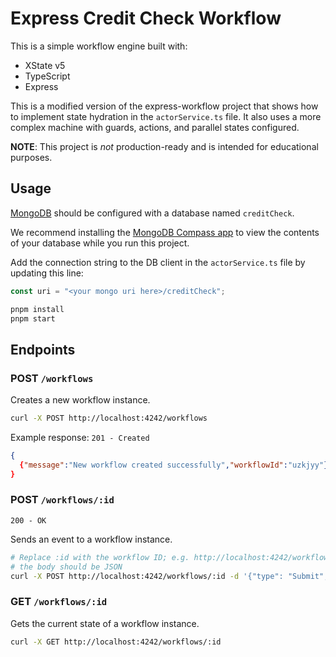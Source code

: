 # Express Credit Check Workflow

This is a simple workflow engine built with:

- XState v5
- TypeScript
- Express

This is a modified version of the express-workflow project that shows how to implement state hydration in the `actorService.ts` file.
It also uses a more complex machine with guards, actions, and parallel states configured.

**NOTE**: This project is _not_ production-ready and is intended for educational purposes.

## Usage

[MongoDB](https://www.mongodb.com/docs/manual/administration/install-community/) should be configured with a database named `creditCheck`.

We recommend installing the [MongoDB Compass app](https://www.mongodb.com/products/tools/compass) to view the contents of your database while you run this project.

Add the connection string to the DB client in the `actorService.ts` file by updating this line:

```typescript
const uri = "<your mongo uri here>/creditCheck";
```

```bash
pnpm install
pnpm start
```

## Endpoints

### POST `/workflows`

Creates a new workflow instance.

```bash
curl -X POST http://localhost:4242/workflows
```

Example response:
`201 - Created`

```json
{
  {"message":"New workflow created successfully","workflowId":"uzkjyy"}
}
```

### POST `/workflows/:id`

`200 - OK`

Sends an event to a workflow instance.

```bash
# Replace :id with the workflow ID; e.g. http://localhost:4242/workflows/7ky252
# the body should be JSON
curl -X POST http://localhost:4242/workflows/:id -d '{"type": "Submit", "SSN": "123456789", "lastName": "Bauman", "firstName": "Gavin"}' -H "Content-Type: application/json"
```

### GET `/workflows/:id`

Gets the current state of a workflow instance.

```bash
curl -X GET http://localhost:4242/workflows/:id
```
